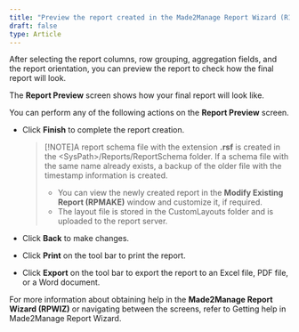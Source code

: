 ```yaml
---
title: "Preview the report created in the Made2Manage Report Wizard (R1-NA)"
draft: false
type: Article
---
```


After selecting the report columns, row grouping, aggregation fields, and the report orientation, you can preview the report to check how the final report will look.

The **Report Preview** screen shows how your final report will look like.

You can perform any of the following actions on the **Report Preview** screen.

-   Click **Finish** to complete the report creation.

    >[!NOTE]A report schema file with the extension **.rsf** is created in the \<SysPath\>/Reports/ReportSchema folder. If a schema file with the same name already exists, a backup of the older file with the timestamp information is created.  
    >- You can view the newly created report in the **Modify Existing Report (RPMAKE)** window and customize it, if required.  
    >- The layout file is stored in the CustomLayouts folder and is uploaded to the report server.

-   Click **Back** to make changes.
-   Click **Print** on the tool bar to print the report.
-   Click **Export** on the tool bar to export the report to an Excel file, PDF file, or a Word document.

For more information about obtaining help in the **Made2Manage Report Wizard (RPWIZ)** or navigating between the screens, refer to Getting help in Made2Manage Report Wizard.

​